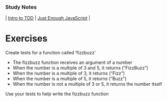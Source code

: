 ### Study Notes
| [Intro to TDD](https://github.com/getfutureproof/fp_guides_wiki/wiki/Intro-to-TDD) | [Just Enough JavaScript](https://github.com/getfutureproof/fp_guides_wiki/wiki/Just-Enough-JavaScript) |

# Exercises
Create tests for a function called ‘fizzbuzz’
- The fizzbuzz function receives an argument of a number
- When the number is a multiple of 3 and 5, it returns (“FizzBuzz”)
- When the number is a multiple of 3, it returns (“Fizz”)
- When the number is a multiple of 5, it returns (“Buzz”)
- When the number is not a multiple of 3 or 5, it returns the number itself

Use your tests to help write the fizzbuzz function
